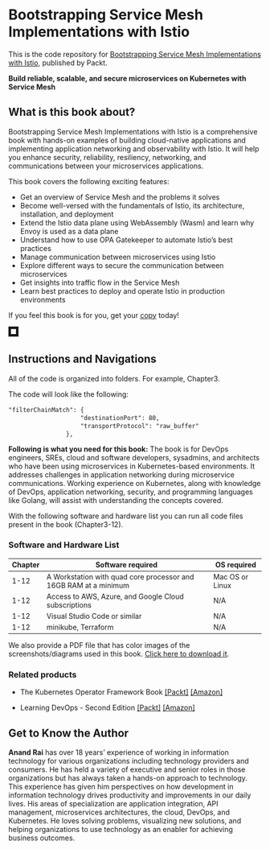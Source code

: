 # Bootstrapping Service Mesh Implementations with Istio

<a href="https://www.packtpub.com/product/bootstrapping-service-mesh-implementations-with-istio/9781803246819?utm_source=github&utm_medium=repository&utm_campaign="><img src="https://content.packt.com/B17989/cover_image_small.jpg" alt="" height="256px" align="right"></a>

This is the code repository for [Bootstrapping Service Mesh Implementations with Istio](https://www.packtpub.com/product/bootstrapping-service-mesh-implementations-with-istio/9781803246819?utm_source=github&utm_medium=repository&utm_campaign=), published by Packt.

**Build reliable, scalable, and secure microservices on Kubernetes with Service Mesh**

## What is this book about?
Bootstrapping Service Mesh Implementations with Istio is a comprehensive book with hands-on examples of building cloud-native applications and implementing application networking and observability with Istio. It will help you enhance security, reliability, resiliency, networking, and communications between your microservices applications.

This book covers the following exciting features:
* Get an overview of Service Mesh and the problems it solves
* Become well-versed with the fundamentals of Istio, its architecture, installation, and deployment
* Extend the Istio data plane using WebAssembly (Wasm) and learn why Envoy is used as a data plane
* Understand how to use OPA Gatekeeper to automate Istio’s best practices
* Manage communication between microservices using Istio
* Explore different ways to secure the communication between microservices
* Get insights into traffic flow in the Service Mesh
* Learn best practices to deploy and operate Istio in production environments

If you feel this book is for you, get your [copy](https://www.amazon.com/dp/1803246812) today!

<a href="https://www.packtpub.com/?utm_source=github&utm_medium=banner&utm_campaign=GitHubBanner"><img src="https://raw.githubusercontent.com/PacktPublishing/GitHub/master/GitHub.png" 
alt="https://www.packtpub.com/" border="5" /></a>

## Instructions and Navigations
All of the code is organized into folders. For example, Chapter3.

The code will look like the following:
```
"filterChainMatch": {
                    "destinationPort": 80,
                    "transportProtocol": "raw_buffer"
                },
```

**Following is what you need for this book:**
The book is for DevOps engineers, SREs, cloud and software developers, sysadmins, and architects who have been using microservices in Kubernetes-based environments. It addresses challenges in application networking during microservice communications. Working experience on Kubernetes, along with knowledge of DevOps, application networking, security, and programming languages like Golang, will assist with understanding the concepts covered.

With the following software and hardware list you can run all code files present in the book (Chapter3-12).
### Software and Hardware List
| Chapter | Software required | OS required |
| -------- | ------------------------------------ | ----------------------------------- |
| 1-12 | A Workstation with quad core processor and 16GB RAM at a minimum | Mac OS or  Linux  |
| 1-12 | Access to AWS, Azure, and Google Cloud subscriptions | N/A |
| 1-12 | Visual Studio Code or similar | N/A |
| 1-12 | minikube, Terraform | N/A |

We also provide a PDF file that has color images of the screenshots/diagrams used in this book. [Click here to download it](https://packt.link/DW41O).

### Related products
* The Kubernetes Operator Framework Book [[Packt]](https://www.packtpub.com/product/the-kubernetes-operator-framework-book/9781803232850?utm_source=github&utm_medium=repository&utm_campaign=9781803232850) [[Amazon]](https://www.amazon.com/dp/1803232854)

* Learning DevOps - Second Edition [[Packt]](https://www.packtpub.com/product/learning-devops-second-edition/9781801818964?utm_source=github&utm_medium=repository&utm_campaign=9781801818964) [[Amazon]](https://www.amazon.com/dp/1801818967)

## Get to Know the Author
**Anand Rai**
has over 18 years’ experience of working in information technology for various organizations including technology providers and consumers. He has held a variety of executive and senior roles in those organizations but has always taken a hands-on approach to technology. This experience has given him perspectives on how development in information technology drives productivity and improvements in our daily lives. His areas of specialization are application integration, API management, microservices architectures, the cloud, DevOps, and Kubernetes. He loves solving problems, visualizing new solutions, and helping organizations to use technology as an enabler for achieving business outcomes.
